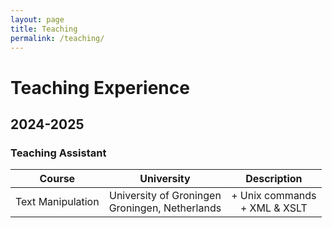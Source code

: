 ```yaml
---
layout: page
title: Teaching
permalink: /teaching/
---
```


# Teaching Experience

## 2024-2025
### Teaching Assistant
 Course                 | University                 | Description                        
 :---: | :---:| :---:
 Text Manipulation      | University of Groningen<br>Groningen, Netherlands | + Unix commands<br>+ XML & XSLT 
